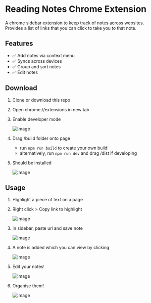 # Reading Notes Chrome Extension

A chrome sidebar extension to keep track of notes across websites. Provides a list of links that you can click to take you to that note.

## Features

- ✅ Add notes via context menu
- ✅ Syncs across devices
- ✅ Group and sort notes
- ✅ Edit notes

## Download

1. Clone or download this repo
2. Open chrome://extensions in new tab
3. Enable developer mode

   ![image](https://github.com/daveg1/reading-notes-extension/assets/56299930/1768fb34-eb52-41b5-b119-83a33d1684e0)

4. Drag /build folder onto page
   - run `npm run build` to create your own build
   - alternatively, run `npm run dev` and drag /dist if developing
5. Should be installed

   ![image](https://github.com/daveg1/reading-notes-extension/assets/56299930/348de502-f74a-4e5d-aee2-dad16271b039)

## Usage

1. Highlight a piece of text on a page
2. Right click > Copy link to highlight

   ![image](https://github.com/daveg1/reading-notes-extension/assets/56299930/b9100cfa-7dfc-43a4-95c0-d13ca09e5696)

3. In sidebar, paste url and save note

   ![image](https://github.com/user-attachments/assets/57835633-195e-47fb-8a4f-90bc14cb5546)

4. A note is added which you can view by clicking

   ![image](https://github.com/user-attachments/assets/3e5ba13b-7743-4924-856c-ef8135415f2e)

5. Edit your notes!

   ![image](https://github.com/user-attachments/assets/f6e1d105-82ed-4ca5-973e-87038bf17195)

6. Organise them!

   ![image](https://github.com/user-attachments/assets/4bb6fe8c-9905-41ae-baa0-78ff6fc6f279)

